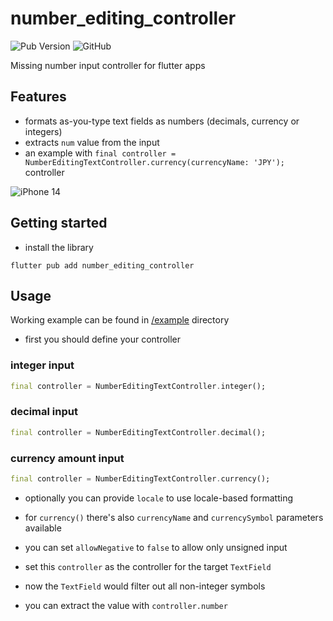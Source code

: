 # number_editing_controller

![Pub Version](https://img.shields.io/pub/v/number_editing_controller)
![GitHub](https://img.shields.io/github/license/nerdy-pro/flutter_number_editing_controller)

Missing number input controller for flutter apps

## Features

- formats as-you-type text fields as numbers (decimals, currency or integers)
- extracts `num` value from the input
- an example with `final controller = NumberEditingTextController.currency(currencyName: 'JPY');` controller

![iPhone 14](https://raw.githubusercontent.com/nerdy-pro/flutter_number_editing_controller/main/img/screenshot.gif)


## Getting started

- install the library

```shell
flutter pub add number_editing_controller
```


## Usage



Working example can be found in [/example](https://github.com/nerdy-pro/flutter_number_editing_controller/tree/main/example) directory

- first you should define your controller

### integer input

```dart
final controller = NumberEditingTextController.integer();
```

### decimal input

```dart
final controller = NumberEditingTextController.decimal();
```

### currency amount input

```dart
final controller = NumberEditingTextController.currency();
```

- optionally you can provide `locale` to use locale-based formatting
- for `currency()` there's also `currencyName` and `currencySymbol` parameters available

- you can set `allowNegative` to `false` to allow only unsigned input

- set this `controller` as the controller for the target `TextField`
- now the `TextField` would filter out all non-integer symbols
- you can extract the value with `controller.number`
